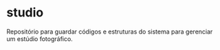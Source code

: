# studio
Repositório para guardar códigos e estruturas do sistema para gerenciar um estúdio fotográfico.
